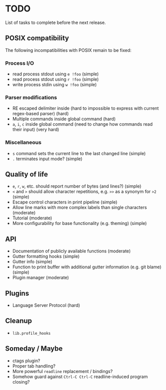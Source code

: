 # TODO

List of tasks to complete before the next release.

## POSIX compatibility

The following incompatibilities with POSIX remain to be fixed:

### Process I/O

- read process stdout using `e !foo` (simple)
- read process stdout using `r !foo` (simple)
- write process stdin using `w !foo` (simple)

### Parser modifications

- RE escaped delimiter inside (hard to impossible to express with current regex-based parser) (hard)
- Multiple commands inside global command (hard)
- `a`, `i`, `c` inside global command (need to change how commands read their input) (very hard)

### Miscellaneous

- `s` command sets the current line to the last changed line (simple)
- `.` terminates input mode? (simple)

## Quality of life

- `e`, `r`, `w`, etc. should report number of bytes (and lines?) (simple)
- `<` and `>` should allow character repetitions, e.g. `>>` as a synonym for `>2` (simple)
- Escape control characters in print pipeline (simple)
- Allow line marks with more complex labels than single characters (moderate)
- Tutorial (moderate)
- More configurability for base functionality (e.g. theming) (simple)

## API

- Documentation of publicly available functions (moderate)
- Gutter formatting hooks (simple)
- Gutter info (simple)
- Function to print buffer with additional gutter information (e.g. git blame) (simple)
- Plugin manager (moderate)

## Plugins

- Language Server Protocol (hard)

## Cleanup

- `lib.profile_hooks`

## Someday / Maybe

- ctags plugin?
- Proper tab handling?
- More powerful `readline` replacement / bindings?
- Somehow guard against `Ctrl-C Ctrl-C` readline-induced program closing?
